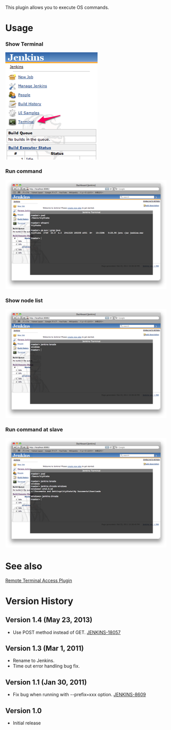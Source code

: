 This plugin allows you to execute OS commands.

# Usage

### Show Terminal

![](docs/images/open_terminal.png)

### Run command

![](docs/images/run_command.png)

### Show node list

![](docs/images/lsnode.png)

### Run command at slave

![](docs/images/chnode.png)

# See also

[Remote Terminal Access
Plugin](https://wiki.jenkins.io/display/JENKINS/Remote+Terminal+Access+Plugin)

# Version History

## Version 1.4 (May 23, 2013)

-   Use POST method instead of GET.
    [JENKINS-18057](https://issues.jenkins-ci.org/browse/JENKINS-18057)

## Version 1.3 (Mar 1, 2011)

-   Rename to Jenkins.
-   Time out error handling bug fix.

## Version 1.1 (Jan 30, 2011)

-   Fix bug when running with --prefix=xxx option.
    [JENKINS-8609](http://issues.jenkins-ci.org/browse/JENKINS-8609 "JENKINS-8609")

## Version 1.0

-   Initial release
